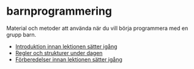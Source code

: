 # barnprogrammering
Material och metoder att använda när du vill börja programmera med en grupp barn.

* [Introduktion innan lektionen sätter igång](initial-introduction.md)
* [Regler och strukturer under dagen](rules-and-structures.md)
* [Förberedelser innan lektionen sätter igång](preparations.md)
